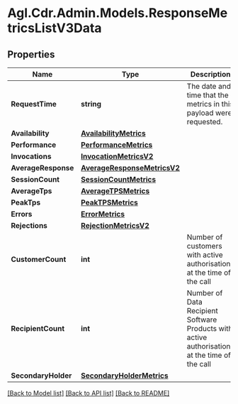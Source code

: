 # Agl.Cdr.Admin.Models.ResponseMetricsListV3Data

## Properties

Name | Type | Description | Notes
------------ | ------------- | ------------- | -------------
**RequestTime** | **string** | The date and time that the metrics in this payload were requested. | 
**Availability** | [**AvailabilityMetrics**](AvailabilityMetrics.md) |  | 
**Performance** | [**PerformanceMetrics**](PerformanceMetrics.md) |  | 
**Invocations** | [**InvocationMetricsV2**](InvocationMetricsV2.md) |  | 
**AverageResponse** | [**AverageResponseMetricsV2**](AverageResponseMetricsV2.md) |  | 
**SessionCount** | [**SessionCountMetrics**](SessionCountMetrics.md) |  | 
**AverageTps** | [**AverageTPSMetrics**](AverageTPSMetrics.md) |  | 
**PeakTps** | [**PeakTPSMetrics**](PeakTPSMetrics.md) |  | 
**Errors** | [**ErrorMetrics**](ErrorMetrics.md) |  | 
**Rejections** | [**RejectionMetricsV2**](RejectionMetricsV2.md) |  | 
**CustomerCount** | **int** | Number of customers with active authorisations at the time of the call | 
**RecipientCount** | **int** | Number of Data Recipient Software Products with active authorisations at the time of the call | 
**SecondaryHolder** | [**SecondaryHolderMetrics**](SecondaryHolderMetrics.md) |  | [optional] 

[[Back to Model list]](../README.md#documentation-for-models) [[Back to API list]](../README.md#documentation-for-api-endpoints) [[Back to README]](../README.md)

